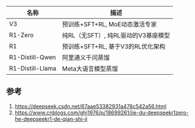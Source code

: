 
名称|描述
--|--
V3|预训练+SFT+RL, MoE动态激活专家
R1-Zero|纯RL（无SFT）, 纯RL驱动的V3基座模型
R1|预训练+SFT+RL, 基于V3的RL优化架构
R1-Distill-Qwen|阿里通义千问蒸馏
R1-Distill-Llama|Meta大语言模型蒸馏






## 参考
1. https://deepseek.csdn.net/67aae53382931a478c542a56.html
2. https://www.cnblogs.com/ghj1976/p/18699261/jie-du-deepseekr1zero-he-deepseekr1-de-qian-shi-ji